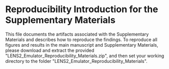 # Reproducibility Introduction for the Supplementary Materials
This file documents the artifacts associated with the Supplementary Materials and describes how to reproduce the findings. To reproduce all figures and results in the main manuscript and Supplementary Materials, please download and extract the provided "LENS2_Emulator_Reproducibility_Materials.zip", and then set your working directory to the folder "LENS2_Emulator_Reproducibility_Materials".
